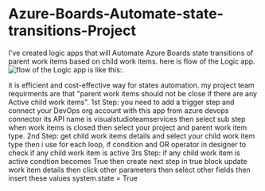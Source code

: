 # Azure-Boards-Automate-state-transitions-Project
I've created logic apps that will Automate Azure Boards state transitions of parent work items based on child work items.
here is flow of the Logic app.
![flow of the Logic app is like this:](https://github.com/usman-ahmad-22/Azure-Boards-Automate-state-transitions-Project/blob/main/84541089-46361500-acbc-11ea-927a-7d76d730526e.png).

it is efficient and cost-effective way for states automation.
my project team requirments are that "parent work items should not be close if there are any Active child work items". 
1st Step: you need to add a trigger step and connect your DevOps org account with this app from azure devops connector its API name is visualstudioteamservices  then select sub step when work items is closed then select your project and parent work item type.
2nd Step: get child work items details and select your child work item type then i use for each loop, if condition and OR operator in designer to check if any child work item is active
3rs Step: if any child work item is active condtion becomes True then create next step in true block update work item details then click other parameters then select other fields then insert these values system.state = True
